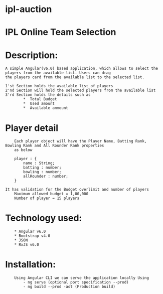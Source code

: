 # ipl-auction
# IPL Online Team Selection

#     Description:

    A simple Angular(v6.0) based application, which allows to select the players from the available list. Users can drag
    the players card from the available list to the selected list.

    1'st Section holds the available list of players
    2'nd Section will hold the selected players from the available list
    3'rd Section holds the details such as
            *  Total Budget
            *  Used amount
            *  Available ammount

#    Player detail
        Each player object will have the Player Name, Batting Rank, Bowling Rank and All Rounder Rank properties
        as below

        player : {
            name : String;
            batting : number;
            bowling : number;
            allRounder : number;
        }

    It has validation for the Budget overlimit and number of players
        Maximum allowed budget = 1,00,000
        Number of player = 15 players
    

#    Technology used:
        * Angular v6.0
        * Bootstrap v4.0
        * JSON
        * RxJS v6.0

#    Installation:
        Using Angular CLI we can serve the application locally Using
            - ng serve (optional port specification --prod)
            - ng build --prod -aot (Production build)
